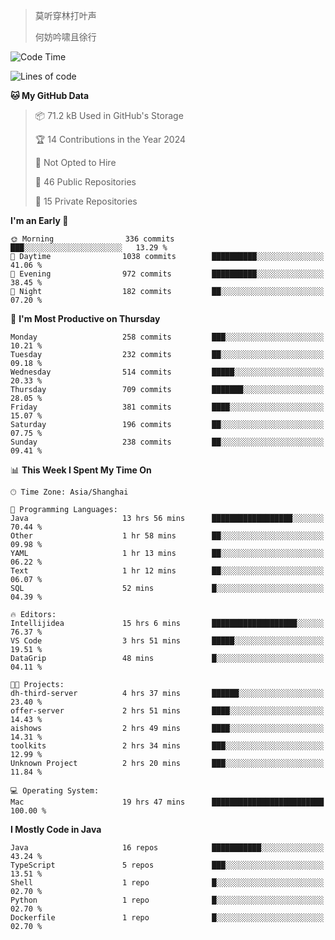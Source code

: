 > 莫听穿林打叶声
> 
> 何妨吟啸且徐行

<!-- ![Github Stats](https://github-readme-stats.vercel.app/api?username=catch6&count_private=true&show_icons=true&theme=gruvbox) -->

<!-- ![Top Langs](https://github-readme-stats.vercel.app/api/top-langs/?username=catch6&layout=compact) -->

<!--START_SECTION:waka-->
![Code Time](http://img.shields.io/badge/Code%20Time-948%20hrs%2037%20mins-blue)

![Lines of code](https://img.shields.io/badge/From%20Hello%20World%20I%27ve%20Written-9.3%20million%20lines%20of%20code-blue)

**🐱 My GitHub Data** 

> 📦 71.2 kB Used in GitHub's Storage 
 > 
> 🏆 14 Contributions in the Year 2024
 > 
> 🚫 Not Opted to Hire
 > 
> 📜 46 Public Repositories 
 > 
> 🔑 15 Private Repositories 
 > 
**I'm an Early 🐤** 

```text
🌞 Morning                336 commits         ███░░░░░░░░░░░░░░░░░░░░░░   13.29 % 
🌆 Daytime                1038 commits        ██████████░░░░░░░░░░░░░░░   41.06 % 
🌃 Evening                972 commits         ██████████░░░░░░░░░░░░░░░   38.45 % 
🌙 Night                  182 commits         ██░░░░░░░░░░░░░░░░░░░░░░░   07.20 % 
```
📅 **I'm Most Productive on Thursday** 

```text
Monday                   258 commits         ███░░░░░░░░░░░░░░░░░░░░░░   10.21 % 
Tuesday                  232 commits         ██░░░░░░░░░░░░░░░░░░░░░░░   09.18 % 
Wednesday                514 commits         █████░░░░░░░░░░░░░░░░░░░░   20.33 % 
Thursday                 709 commits         ███████░░░░░░░░░░░░░░░░░░   28.05 % 
Friday                   381 commits         ████░░░░░░░░░░░░░░░░░░░░░   15.07 % 
Saturday                 196 commits         ██░░░░░░░░░░░░░░░░░░░░░░░   07.75 % 
Sunday                   238 commits         ██░░░░░░░░░░░░░░░░░░░░░░░   09.41 % 
```


📊 **This Week I Spent My Time On** 

```text
🕑︎ Time Zone: Asia/Shanghai

💬 Programming Languages: 
Java                     13 hrs 56 mins      ██████████████████░░░░░░░   70.44 % 
Other                    1 hr 58 mins        ██░░░░░░░░░░░░░░░░░░░░░░░   09.98 % 
YAML                     1 hr 13 mins        ██░░░░░░░░░░░░░░░░░░░░░░░   06.22 % 
Text                     1 hr 12 mins        ██░░░░░░░░░░░░░░░░░░░░░░░   06.07 % 
SQL                      52 mins             █░░░░░░░░░░░░░░░░░░░░░░░░   04.39 % 

🔥 Editors: 
Intellijidea             15 hrs 6 mins       ███████████████████░░░░░░   76.37 % 
VS Code                  3 hrs 51 mins       █████░░░░░░░░░░░░░░░░░░░░   19.51 % 
DataGrip                 48 mins             █░░░░░░░░░░░░░░░░░░░░░░░░   04.11 % 

🐱‍💻 Projects: 
dh-third-server          4 hrs 37 mins       ██████░░░░░░░░░░░░░░░░░░░   23.40 % 
offer-server             2 hrs 51 mins       ████░░░░░░░░░░░░░░░░░░░░░   14.43 % 
aishows                  2 hrs 49 mins       ████░░░░░░░░░░░░░░░░░░░░░   14.31 % 
toolkits                 2 hrs 34 mins       ███░░░░░░░░░░░░░░░░░░░░░░   12.99 % 
Unknown Project          2 hrs 20 mins       ███░░░░░░░░░░░░░░░░░░░░░░   11.84 % 

💻 Operating System: 
Mac                      19 hrs 47 mins      █████████████████████████   100.00 % 
```

**I Mostly Code in Java** 

```text
Java                     16 repos            ███████████░░░░░░░░░░░░░░   43.24 % 
TypeScript               5 repos             ███░░░░░░░░░░░░░░░░░░░░░░   13.51 % 
Shell                    1 repo              █░░░░░░░░░░░░░░░░░░░░░░░░   02.70 % 
Python                   1 repo              █░░░░░░░░░░░░░░░░░░░░░░░░   02.70 % 
Dockerfile               1 repo              █░░░░░░░░░░░░░░░░░░░░░░░░   02.70 % 
```




<!--END_SECTION:waka-->
